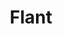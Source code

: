---
blog: https://blog.flant.com/
codehost: https://github.com/flant
facebook: https://facebook.com/flantcom
linkedin: https://linkedin.com/company/flant
logohandle: flant
sort: flant
title: Flant
twitter: https://x.com/flant_com
website: https://flant.com/
youtube: https://youtube.com/c/Flant_com
---